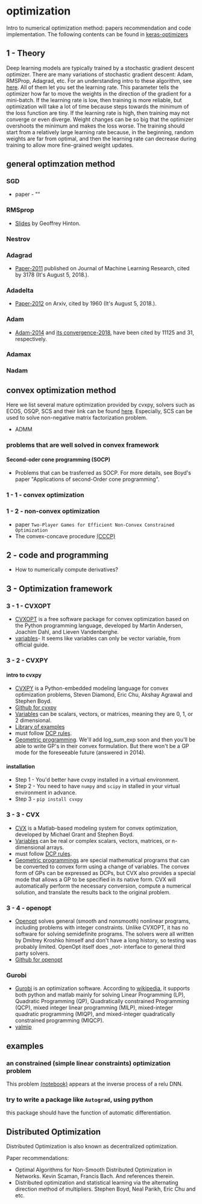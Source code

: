 # optimization
Intro to numerical optimization method: papers recommendation and code implementation.
The following contents can be found in [keras-optimizers](https://keras.io/optimizers/#sgd)
## 1 - Theory
Deep learning models are typically trained by a stochastic gradient descent optimizer. There are many variations of stochastic gradient descent: Adam, RMSProp, Adagrad, etc. For an understanding intro to these algorithm, see [here](https://papers.nips.cc/paper/19-optimization-with-artificial-neural-network-systems-a-mapping-principle-and-a-comparison-to-gradient-based-methods.pdf). All of them let you set the learning rate. This parameter tells the optimizer how far to move the weights in the direction of the gradient for a mini-batch. If the learning rate is low, then training is more reliable, but optimization will take a lot of time because steps towards the minimum of the loss function are tiny. If the learning rate is high, then training may not converge or even diverge. Weight changes can be so big that the optimizer overshoots the minimum and makes the loss worse. The training should start from a relatively large learning rate because, in the beginning, random weights are far from optimal, and then the learning rate can decrease during training to allow more fine-grained weight updates.
## general optimzation method
### SGD
+ paper - ""
### RMSprop
+ [Slides](http://www.cs.toronto.edu/~tijmen/csc321/slides/lecture_slides_lec6.pdf) by Geoffrey Hinton.
### Nestrov
### Adagrad
+ [Paper-2011](http://www.jmlr.org/papers/volume12/duchi11a/duchi11a.pdf) published on Journal of Machine Learning Research, cited by 3178 (It's August 5, 2018.).
### Adadelta
+ [Paper-2012](https://arxiv.org/abs/1212.5701) on Arxiv, cited by 1960 (It's August 5, 2018.).
### Adam
+ [Adam-2014](https://arxiv.org/abs/1412.6980) and [its convergence-2018](https://openreview.net/forum?id=ryQu7f-RZ), have been cited by 11125 and 31, respectively.
### Adamax
### Nadam
## convex optimization method
Here we list several mature optimization provided by cvxpy, solvers such as ECOS, OSQP, SCS and their link can be found [here](https://www.cvxpy.org/tutorial/advanced/index.html). Especially, SCS can be used to solve non-negative matrix factorization problem.
+ ADMM
### problems that are well solved in convex framework
#### Second-oder cone programming (SOCP)
+ Problems that can be trasferred as SOCP. For more details, see Boyd's paper "Applications of second-Order cone
programming".
### 1 - 1 - convex optimization
### 1 - 2 - non-convex optimization
+ paper `Two-Player Games for Efficient Non-Convex Constrained Optimization`
+ The convex-concave procedure [(CCCP)](https://papers.nips.cc/paper/2125-the-concave-convex-procedure-cccp.pdf)
## 2 - code and programming
+ How to numerically compute derivatives?
## 3 - Optimization framework
### 3 - 1 - CVXOPT
+ [CVXOPT](http://cvxopt.org/) is a free software package for convex optimization based on the Python programming language, developed by Martin Andersen, Joachim Dahl, and Lieven Vandenberghe.
+ [variables](http://cvxopt.org/userguide/modeling.html#variables)- It seems like variables can only be vector variable, from official guide.
### 3 - 2 - CVXPY
#### intro to cvxpy
+ [CVXPY](http://www.cvxpy.org/) is a Python-embedded modeling language for convex optimization problems, Steven Diamond, Eric Chu, Akshay Agrawal and Stephen Boyd.
+ [Github for cvxpy](https://github.com/cvxgrp/cvxpy)
+ [Variables](https://www.cvxpy.org/tutorial/intro/index.html) can be scalars, vectors, or matrices, meaning they are 0, 1, or 2 dimensional.
+ [Library of examples](http://www.cvxpy.org/examples/index.html)
+ must follow [DCP rules](http://cvxr.com/cvx/doc/dcp.html).
+ [Geometric programming](https://github.com/cvxgrp/cvxpy/issues/32). We'll add log_sum_exp soon and then you'll be able to write GP's in their convex formulation. But there won't be a GP mode for the foreseeable future (answered in 2014).
#### installation
+ Step 1 - You'd better have cvxpy installed in a virtual environment.
+ Step 2 - You need to have `numpy` and `scipy` in stalled in your virtual environment in advance.
+ Step 3 - `pip install cvxpy`
### 3 - 3 - CVX
+ [CVX](http://cvxr.com/cvx/) is a Matlab-based modeling system for convex optimization, developed by Michael Grant and Stephen Boyd.
+ [Variables](http://cvxr.com/cvx/doc/basics.html) can be real or complex scalars, vectors, matrices, or n-dimensional arrays.
+ must follow [DCP rules](http://cvxr.com/cvx/doc/dcp.html).
+ [Geometric programmings](http://cvxr.com/cvx/doc/gp.html) are special mathematical programs that can be converted to convex form using a change of variables. The convex form of GPs can be expressed as DCPs, but CVX also provides a special mode that allows a GP to be specified in its native form. CVX will automatically perform the necessary conversion, compute a numerical solution, and translate the results back to the original problem.
### 3 - 4 - openopt
+ [Openopt](http://openopt.org) solves general (smooth and nonsmooth) nonlinear programs, including problems with integer constraints. Unlike CVXOPT, it has no software for solving semidefinite programs. The solvers were all written by Dmitrey Kroshko himself and don't have a long history, so testing was probably limited. OpenOpt itself does _not- interface to general third party solvers.
+ [Github for openopt](https://github.com/troyshu/openopt)
### Gurobi
+ [Gurobi](http://www.gurobi.com/) is an optimization software. According to [wikipedia](https://en.wikipedia.org/wiki/Gurobi), it supports both python and matlab mainly for solving Linear Programming (LP), Quadratic Programming (QP), Quadratically constrained Programming (QCP), mixed integer linear programming (MILP), mixed-integer quadratic programming (MIQP), and mixed-integer quadratically constrained programming (MIQCP).
+ [yalmip](https://yalmip.github.io/)
## examples
### an constrained (simple linear constraints) optimization problem
This problem [(notebook)](https://github.com/suzyi/optimization/blob/master/notebook/constrainedOpt.ipynb) appears at the inverse process of a relu DNN.
### try to write a package like `Autograd`, using python
this package should have the function of automatic differentiation.
## Distributed Optimization
Distributed Optimization is also known as decentralized optimization.

Paper recommendations:
+ Optimal Algorithms for Non-Smooth Distributed Optimization in Networks. Kevin Scaman, Francis Bach. And references therein.
+ Distributed optimization and statistical learning via the alternating direction method of multipliers. Stephen Boyd, Neal Parikh, Eric Chu and etc.
